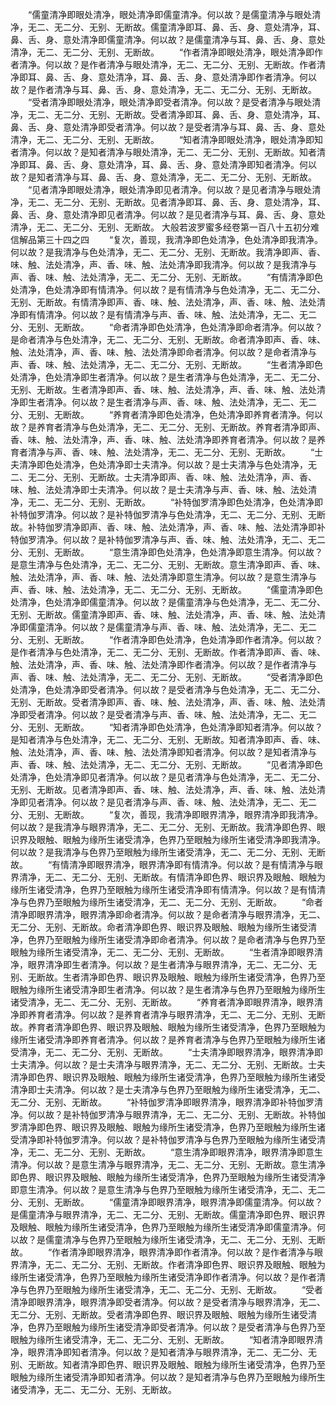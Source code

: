 <!-- { "loadSidebar": true } -->
　　“儒童清净即眼处清净，眼处清净即儒童清净。何以故？是儒童清净与眼处清净，无二、无二分、无别、无断故。儒童清净即耳、鼻、舌、身、意处清净，耳、鼻、舌、身、意处清净即儒童清净。何以故？是儒童清净与耳、鼻、舌、身、意处清净，无二、无二分、无别、无断故。
　　“作者清净即眼处清净，眼处清净即作者清净。何以故？是作者清净与眼处清净，无二、无二分、无别、无断故。作者清净即耳、鼻、舌、身、意处清净，耳、鼻、舌、身、意处清净即作者清净。何以故？是作者清净与耳、鼻、舌、身、意处清净，无二、无二分、无别、无断故。
　　“受者清净即眼处清净，眼处清净即受者清净。何以故？是受者清净与眼处清净，无二、无二分、无别、无断故。受者清净即耳、鼻、舌、身、意处清净，耳、鼻、舌、身、意处清净即受者清净。何以故？是受者清净与耳、鼻、舌、身、意处清净，无二、无二分、无别、无断故。
　　“知者清净即眼处清净，眼处清净即知者清净。何以故？是知者清净与眼处清净，无二、无二分、无别、无断故。知者清净即耳、鼻、舌、身、意处清净，耳、鼻、舌、身、意处清净即知者清净。何以故？是知者清净与耳、鼻、舌、身、意处清净，无二、无二分、无别、无断故。
　　“见者清净即眼处清净，眼处清净即见者清净。何以故？是见者清净与眼处清净，无二、无二分、无别、无断故。见者清净即耳、鼻、舌、身、意处清净，耳、鼻、舌、身、意处清净即见者清净。何以故？是见者清净与耳、鼻、舌、身、意处清净，无二、无二分、无别、无断故。
大般若波罗蜜多经卷第一百八十五初分难信解品第三十四之四
　　“复次，善现，我清净即色处清净，色处清净即我清净。何以故？是我清净与色处清净，无二、无二分、无别、无断故。我清净即声、香、味、触、法处清净，声、香、味、触、法处清净即我清净。何以故？是我清净与声、香、味、触、法处清净，无二、无二分、无别、无断故。
　　“有情清净即色处清净，色处清净即有情清净。何以故？是有情清净与色处清净，无二、无二分、无别、无断故。有情清净即声、香、味、触、法处清净，声、香、味、触、法处清净即有情清净。何以故？是有情清净与声、香、味、触、法处清净，无二、无二分、无别、无断故。
　　“命者清净即色处清净，色处清净即命者清净。何以故？是命者清净与色处清净，无二、无二分、无别、无断故。命者清净即声、香、味、触、法处清净，声、香、味、触、法处清净即命者清净。何以故？是命者清净与声、香、味、触、法处清净，无二、无二分、无别、无断故。
　　“生者清净即色处清净，色处清净即生者清净。何以故？是生者清净与色处清净，无二、无二分、无别、无断故。生者清净即声、香、味、触、法处清净，声、香、味、触、法处清净即生者清净。何以故？是生者清净与声、香、味、触、法处清净，无二、无二分、无别、无断故。
　　“养育者清净即色处清净，色处清净即养育者清净。何以故？是养育者清净与色处清净，无二、无二分、无别、无断故。养育者清净即声、香、味、触、法处清净，声、香、味、触、法处清净即养育者清净。何以故？是养育者清净与声、香、味、触、法处清净，无二、无二分、无别、无断故。
　　“士夫清净即色处清净，色处清净即士夫清净。何以故？是士夫清净与色处清净，无二、无二分、无别、无断故。士夫清净即声、香、味、触、法处清净，声、香、味、触、法处清净即士夫清净。何以故？是士夫清净与声、香、味、触、法处清净，无二、无二分、无别、无断故。
　　“补特伽罗清净即色处清净，色处清净即补特伽罗清净。何以故？是补特伽罗清净与色处清净，无二、无二分、无别、无断故。补特伽罗清净即声、香、味、触、法处清净，声、香、味、触、法处清净即补特伽罗清净。何以故？是补特伽罗清净与声、香、味、触、法处清净，无二、无二分、无别、无断故。
　　“意生清净即色处清净，色处清净即意生清净。何以故？是意生清净与色处清净，无二、无二分、无别、无断故。意生清净即声、香、味、触、法处清净，声、香、味、触、法处清净即意生清净。何以故？是意生清净与声、香、味、触、法处清净，无二、无二分、无别、无断故。
　　“儒童清净即色处清净，色处清净即儒童清净。何以故？是儒童清净与色处清净，无二、无二分、无别、无断故。儒童清净即声、香、味、触、法处清净，声、香、味、触、法处清净即儒童清净。何以故？是儒童清净与声、香、味、触、法处清净，无二、无二分、无别、无断故。
　　“作者清净即色处清净，色处清净即作者清净。何以故？是作者清净与色处清净，无二、无二分、无别、无断故。作者清净即声、香、味、触、法处清净，声、香、味、触、法处清净即作者清净。何以故？是作者清净与声、香、味、触、法处清净，无二、无二分、无别、无断故。
　　“受者清净即色处清净，色处清净即受者清净。何以故？是受者清净与色处清净，无二、无二分、无别、无断故。受者清净即声、香、味、触、法处清净，声、香、味、触、法处清净即受者清净。何以故？是受者清净与声、香、味、触、法处清净，无二、无二分、无别、无断故。
　　“知者清净即色处清净，色处清净即知者清净。何以故？是知者清净与色处清净，无二、无二分、无别、无断故。知者清净即声、香、味、触、法处清净，声、香、味、触、法处清净即知者清净。何以故？是知者清净与声、香、味、触、法处清净，无二、无二分、无别、无断故。
　　“见者清净即色处清净，色处清净即见者清净。何以故？是见者清净与色处清净，无二、无二分、无别、无断故。见者清净即声、香、味、触、法处清净，声、香、味、触、法处清净即见者清净。何以故？是见者清净与声、香、味、触、法处清净，无二、无二分、无别、无断故。
　　“复次，善现，我清净即眼界清净，眼界清净即我清净。何以故？是我清净与眼界清净，无二、无二分、无别、无断故。我清净即色界、眼识界及眼触、眼触为缘所生诸受清净，色界乃至眼触为缘所生诸受清净即我清净。何以故？是我清净与色界乃至眼触为缘所生诸受清净，无二、无二分、无别、无断故。
　　“有情清净即眼界清净，眼界清净即有情清净。何以故？是有情清净与眼界清净，无二、无二分、无别、无断故。有情清净即色界、眼识界及眼触、眼触为缘所生诸受清净，色界乃至眼触为缘所生诸受清净即有情清净。何以故？是有情清净与色界乃至眼触为缘所生诸受清净，无二、无二分、无别、无断故。
　　“命者清净即眼界清净，眼界清净即命者清净。何以故？是命者清净与眼界清净，无二、无二分、无别、无断故。命者清净即色界、眼识界及眼触、眼触为缘所生诸受清净，色界乃至眼触为缘所生诸受清净即命者清净。何以故？是命者清净与色界乃至眼触为缘所生诸受清净，无二、无二分、无别、无断故。
　　“生者清净即眼界清净，眼界清净即生者清净。何以故？是生者清净与眼界清净，无二、无二分、无别、无断故。生者清净即色界、眼识界及眼触、眼触为缘所生诸受清净，色界乃至眼触为缘所生诸受清净即生者清净。何以故？是生者清净与色界乃至眼触为缘所生诸受清净，无二、无二分、无别、无断故。
　　“养育者清净即眼界清净，眼界清净即养育者清净。何以故？是养育者清净与眼界清净，无二、无二分、无别、无断故。养育者清净即色界、眼识界及眼触、眼触为缘所生诸受清净，色界乃至眼触为缘所生诸受清净即养育者清净。何以故？是养育者清净与色界乃至眼触为缘所生诸受清净，无二、无二分、无别、无断故。
　　“士夫清净即眼界清净，眼界清净即士夫清净。何以故？是士夫清净与眼界清净，无二、无二分、无别、无断故。士夫清净即色界、眼识界及眼触、眼触为缘所生诸受清净，色界乃至眼触为缘所生诸受清净即士夫清净。何以故？是士夫清净与色界乃至眼触为缘所生诸受清净，无二、无二分、无别、无断故。
　　“补特伽罗清净即眼界清净，眼界清净即补特伽罗清净。何以故？是补特伽罗清净与眼界清净，无二、无二分、无别、无断故。补特伽罗清净即色界、眼识界及眼触、眼触为缘所生诸受清净，色界乃至眼触为缘所生诸受清净即补特伽罗清净。何以故？是补特伽罗清净与色界乃至眼触为缘所生诸受清净，无二、无二分、无别、无断故。
　　“意生清净即眼界清净，眼界清净即意生清净。何以故？是意生清净与眼界清净，无二、无二分、无别、无断故。意生清净即色界、眼识界及眼触、眼触为缘所生诸受清净，色界乃至眼触为缘所生诸受清净即意生清净。何以故？是意生清净与色界乃至眼触为缘所生诸受清净，无二、无二分、无别、无断故。
　　“儒童清净即眼界清净，眼界清净即儒童清净。何以故？是儒童清净与眼界清净，无二、无二分、无别、无断故。儒童清净即色界、眼识界及眼触、眼触为缘所生诸受清净，色界乃至眼触为缘所生诸受清净即儒童清净。何以故？是儒童清净与色界乃至眼触为缘所生诸受清净，无二、无二分、无别、无断故。
　　“作者清净即眼界清净，眼界清净即作者清净。何以故？是作者清净与眼界清净，无二、无二分、无别、无断故。作者清净即色界、眼识界及眼触、眼触为缘所生诸受清净，色界乃至眼触为缘所生诸受清净即作者清净。何以故？是作者清净与色界乃至眼触为缘所生诸受清净，无二、无二分、无别、无断故。
　　“受者清净即眼界清净，眼界清净即受者清净。何以故？是受者清净与眼界清净，无二、无二分、无别、无断故。受者清净即色界、眼识界及眼触、眼触为缘所生诸受清净，色界乃至眼触为缘所生诸受清净即受者清净。何以故？是受者清净与色界乃至眼触为缘所生诸受清净，无二、无二分、无别、无断故。
　　“知者清净即眼界清净，眼界清净即知者清净。何以故？是知者清净与眼界清净，无二、无二分、无别、无断故。知者清净即色界、眼识界及眼触、眼触为缘所生诸受清净，色界乃至眼触为缘所生诸受清净即知者清净。何以故？是知者清净与色界乃至眼触为缘所生诸受清净，无二、无二分、无别、无断故。
